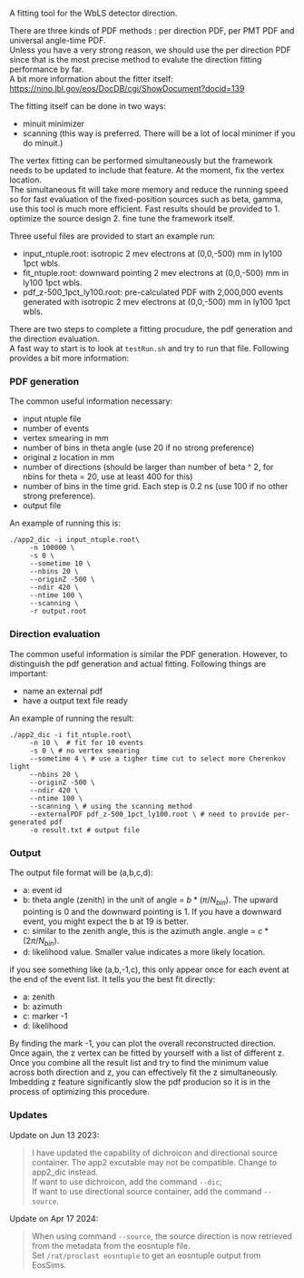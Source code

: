 A fitting tool for the WbLS detector direction.

There are three kinds of PDF methods : per direction PDF, per PMT PDF and universal angle-time PDF.  
Unless you have a very strong reason, we should use the per direction PDF since that is the most precise method to evalute the direction fitting performance by far.  
A bit more information about the fitter itself: https://nino.lbl.gov/eos/DocDB/cgi/ShowDocument?docid=139  

The fitting itself can be done in two ways:  
- minuit minimizer
- scanning (this way is preferred. There will be a lot of local minimer if you do minuit.)

The vertex fitting can be performed simultaneously but the framework needs to be updated to include that feature. At the moment, fix the vertex location.  
The simultaneous fit will take more memory and reduce the running speed so for fast evaluation of the fixed-position sources such as beta, gamma, use this tool is much more efficient. Fast results should be provided to 1. optimize the source design 2. fine tune the framework itself.  

Three useful files are provided to start an example run:
- input_ntuple.root: isotropic 2 mev electrons at (0,0,-500) mm in ly100 1pct wbls.
- fit_ntuple.root: downward pointing 2 mev electrons at (0,0,-500) mm in ly100 1pct wbls.
- pdf_z-500_1pct_ly100.root: pre-calculated PDF with 2,000,000 events generated with isotropic 2 mev electrons at (0,0,-500) mm in ly100 1pct wbls.

There are two steps to complete a fitting procudure, the pdf generation and the direction evaluation.  
A fast way to start is to look at `testRun.sh` and try to run that file. Following provides a bit more information:

### PDF generation  
The common useful information necessary:
- input ntuple file
- number of events
- vertex smearing in mm
- number of bins in theta angle (use 20 if no strong preference)
- original z location in mm
- number of directions (should be larger than number of beta ^ 2, for nbins for theta = 20, use at least 400 for this)
- number of bins in the time grid. Each step is 0.2 ns (use 100 if no other strong preference).
- output file

An example of running this is:
```
./app2_dic -i input_ntuple.root\
     -n 100000 \
     -s 0 \
     --sometime 10 \
     --nbins 20 \
     --originZ -500 \
     --ndir 420 \
     --ntime 100 \
     --scanning \
     -r output.root
```
         
### Direction evaluation  
The common useful information is similar the PDF generation. However, to distinguish the pdf generation and actual fitting. Following things are important:
- name an external pdf
- have a output text file ready

An example of running the result:
```
./app2_dic -i fit_ntuple.root\
     -n 10 \  # fit for 10 events
     -s 0 \ # no vertex smearing
     --sometime 4 \ # use a tigher time cut to select more Cherenkov light
     --nbins 20 \
     --originZ -500 \
     --ndir 420 \
     --ntime 100 \
     --scanning \ # using the scanning method
     --externalPDF pdf_z-500_1pct_ly100.root \ # need to provide per-generated pdf
     -o result.txt # output file
```

### Output
The output file format will be (a,b,c,d):
- a: event id
- b: theta angle (zenith) in the unit of angle = $b * (\pi/N_{bin})$. The upward pointing is 0 and the downward pointing is 1. If you have a downward event, you might expect the b at 19 is better.
- c: similar to the zenith angle, this is the azimuth angle. angle = $c * (2\pi/N_{bin})$.
- d: likelihood value. Smaller value indicates a more likely location.

if you see something like (a,b,-1,c), this only appear once for each event at the end of the event list. It tells you the best fit directly:
- a: zenith
- b: azimuth
- c: marker -1
- d: likelihood

By finding the mark -1, you can plot the overall reconstructed direction.  
Once again, the z vertex can be fitted by yourself with a list of different z. Once you combine all the result list and try to find the minimum value across both direction and z, you can effectively fit the z simultaneously. Imbedding z feature significantly slow the pdf producion so it is in the process of optimizing this procedure.  

### Updates
Update on Jun 13 2023:  
> I have updated the capability of dichroicon and directional source container.
The app2 excutable may not be compatible. Change to app2_dic instead.  
If want to use dichroicon, add the command `--dic`;  
If want to use directional source container, add the command `--source`.

Update on Apr 17 2024:  
> When using command `--source`, the source direction is now retrieved from
the metadata from the eosntuple file.  
Set `/rat/proclast eosntuple` to get an eosntuple output from EosSims.  
